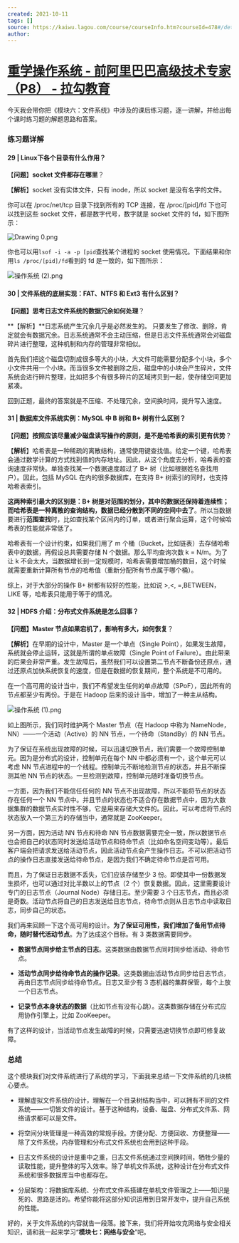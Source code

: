 ```yaml
---
created: 2021-10-11
tags: []
source: https://kaiwu.lagou.com/course/courseInfo.htm?courseId=478#/detail/pc?id=4604
author: 
---
```


# [重学操作系统 - 前阿里巴巴高级技术专家（P8） - 拉勾教育](https://kaiwu.lagou.com/course/courseInfo.htm?courseId=478#/detail/pc?id=4604)


今天我会带你把《模块六：文件系统》中涉及的课后练习题，逐一讲解，并给出每个课时练习题的解题思路和答案。

### 练习题详解

#### 29 | Linux下各个目录有什么作用？

【**问题**】**socket 文件都存在哪里**？

【**解析**】socket 没有实体文件，只有 inode，所以 socket 是没有名字的文件。

你可以在 /proc/net/tcp 目录下找到所有的 TCP 连接，在 /proc/\[pid\]/fd 下也可以找到这些 socket 文件，都是数字代号，数字就是 socket 文件的 fd，如下图所示：

![Drawing 0.png](https://s0.lgstatic.com/i/image2/M01/04/C2/Cip5yF_1k1CAEQSEAAIEojLbG2I362.png)

你也可以用`lsof -i -a -p [pid`查找某个进程的 socket 使用情况。下面结果和你用`ls /proc/[pid]/fd`看到的 fd 是一致的，如下图所示：

![操作系统 (2).png](https://s0.lgstatic.com/i/image/M00/8C/DF/Ciqc1F_1k1iAfL9JAAUoAKqNqrU408.png)

#### 30 | 文件系统的底层实现：FAT、NTFS 和 Ext3 有什么区别？

**【问题】思考日志文件系统的数据冗余如何处理**？

\*\*【解析】\*\*日志系统产生冗余几乎是必然发生的。 只要发生了修改、删除，肯定就会有数据冗余。日志系统通常不会主动压缩，但是日志文件系统通常会对磁盘碎片进行整理，这种机制和内存的管理非常相似。

首先我们把这个磁盘切割成很多等大的小块，大文件可能需要分配多个小块，多个小文件共用一个小块。而当很多文件被删除之后，磁盘中的小块会产生碎片，文件系统会进行碎片整理，比如把多个有很多碎片的区域拷贝到一起，使存储空间更加紧凑。

回到正题，最终的答案就是不压缩、不处理冗余，空间换时间，提升写入速度。

#### 31 | 数据库文件系统实例：MySQL 中 B 树和 B+ 树有什么区别？

【**问题**】**按照应该尽量减少磁盘读写操作的原则，是不是哈希表的索引更有优势**？

【**解析**】哈希表是一种稀疏的离散结构，通常使用键查找值。给定一个键，哈希表会通过数学计算的方式找到值的内存地址。因此，从这个角度去分析，哈希表的查询速度非常快。单独查找某一个数据速度超过了 B+ 树（比如根据姓名查找用户）。因此，包括 MySQL 在内的很多数据库，在支持 B+ 树索引的同时，也支持哈希表索引。

**这两种索引最大的区别是：B+ 树是对范围的划分，其中的数据还保持着连续性；而哈希表是一种离散的查询结构，数据已经分散到不同的空间中去了**。所以当数据要进行**范围查找**时，比如查找某个区间内的订单，或者进行聚合运算，这个时候哈希表的性能就非常低了。

哈希表有一个设计约束，如果我们用了 m 个桶（Bucket，比如链表）去存储哈希表中的数据，再假设总共需要存储 N 个数据。那么平均查询次数 k = N/m。为了让 k 不会太大，当数据增长到一定规模时，哈希表需要增加桶的数目，这个时候就需要重新计算所有节点的哈希值（重新分配所有节点属于哪个桶）。

综上，对于大部分的操作 B+ 树都有较好的性能，比如说 >,<, =,BETWEEN，LIKE 等，哈希表只能用于等于的情况。

#### 32 | HDFS 介绍：分布式文件系统是怎么回事？

**【问题】Master 节点如果宕机了，影响有多大，如何恢复**？

【**解析**】在早期的设计中，Master 是一个单点（Single Point），如果发生故障，系统就会停止运转，这就是所谓的单点故障（Single Point of Failure）。由此带来的后果会非常严重。发生故障后，虽然我们可以设置第二节点不断备份还原点，通过还原点加快系统恢复的速度，但是在数据的恢复期间，整个系统是不可用的。

在一个高可用的设计当中，我们不希望发生任何的单点故障（SPoF），因此所有的节点都至少有两份。于是在 Hadoop 后来的设计当中，增加了一种主从结构。

![操作系统 (1).png](https://s0.lgstatic.com/i/image/M00/8C/EB/CgqCHl_1k2eAEVJTAAE0WCtVV3o533.png)

如上图所示，我们同时维护两个 Master 节点（在 Hadoop 中称为 NameNode，NN）——一个活动（Active）的 NN 节点，一个待命（StandBy）的 NN 节点。

为了保证在系统出现故障的时候，可以迅速切换节点，我们需要一个故障控制单元。因为是分布式的设计，控制单元在每个 NN 中都必须有一个，这个单元可以考虑 NN 节点进程中的一个线程。控制单元不断地检测节点的状态，并且不断探测其他 NN 节点的状态。一旦检测到故障，控制单元随时准备切换节点。

一方面，因为我们不能信任任何的 NN 节点不出现故障，所以不能将节点的状态存在任何一个 NN 节点中。并且节点的状态也不适合存在数据节点中，因为大数据集群的数据节点实时性不够，它是用来存储大文件的。因此，可以考虑将节点的状态放入一个第三方的存储当中，通常就是 ZooKeeper。

另一方面，因为活动 NN 节点和待命 NN 节点数据需要完全一致，所以数据节点也会把自己的状态同时发送给活动节点和待命节点（比如命名空间变动等）。最后客户端会把请求发送给活动节点，因此活动节点会产生操作日志。不可以把活动节点的操作日志直接发送给待命节点，是因为我们不确定待命节点是否可用。

而且，为了保证日志数据不丢失，它们应该存储至少 3 份。即使其中一份数据发生损坏，也可以通过对比半数以上的节点（2 个）恢复数据。因此，这里需要设计专门的日志节点（Journal Node）存储日志。至少需要 3 个日志节点，而且必须是奇数。活动节点将自己的日志发送给日志节点，待命节点则从日志节点中读取日志，同步自己的状态。

我们再来回顾一下这个高可用的设计。**为了保证可用性，我们增加了备用节点待命，随时替代活动节点**。为了达成这个目标。有 3 类数据需要同步。

-   **数据节点同步给主节点的日志**。这类数据由数据节点同时同步给活动、待命节点。
    
-   **活动节点同步给待命节点的操作记录**。这类数据由活动节点同步给日志节点，再由日志节点同步给待命节点。日志又至少有 3 态机器的集群保管，每个上放一个日志节点。
    
-   **记录节点本身状态的数据**（比如节点有没有心跳）。这类数据存储在分布式应用协作引擎上，比如 ZooKeeper。
    

有了这样的设计，当活动节点发生故障的时候，只需要迅速切换节点即可修复故障。

### 总结

这个模块我们对文件系统进行了系统的学习，下面我来总结一下文件系统的几块核心要点。

-   理解虚拟文件系统的设计，理解在一个目录树结构当中，可以拥有不同的文件系统——一切皆文件的设计。基于这种结构，设备、磁盘、分布式文件系、网络请求都可以是文件。
    
-   将空间分块管理是一种高效的常规手段。方便分配、方便回收、方便整理——除了文件系统，内存管理和分布式文件系统也会用到这种手段。
    
-   日志文件系统的设计是重中之重，日志文件系统通过空间换时间，牺牲少量的读取性能，提升整体的写入效率。除了单机文件系统，这种设计在分布式文件系统和很多数据库当中也都存在。
    
-   分层架构：将数据库系统、分布式文件系搭建在单机文件管理之上——知识是死的、思路是活的。希望你能将这部分知识运用到日常开发中，提升自己系统的性能。
    

好的，关于文件系统的内容就告一段落。接下来，我们将开始攻克网络与安全相关知识，请和我一起来学习“**模块七：网络与安全**”吧。
